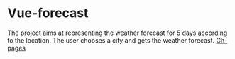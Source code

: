 # Vue-forecast

The project aims at representing the weather forecast for 5 days according to the location. The user chooses a city and gets the weather forecast.
[Gh-pages](https://code.visualstudio.com/)
